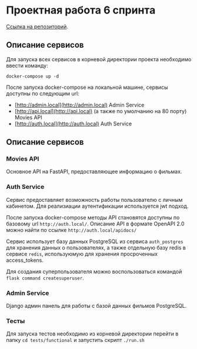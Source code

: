 # Проектная работа 6 спринта

[Ссылка на репозиторий](https://github.com/inikishin/Auth_sprint_1).

## Описание сервисов

Для запуска всех сервисов в корневой директории проекта необходимо ввести команду:

```shell
docker-compose up -d
```

После запуска docker-compose на локальной машине, cервисы доступны по следующим url:
* [http://admin.local](http://admin.local) Admin Service
* [http://api.local](http://api.local) (а также по умолчанию на 80 порту) Movies API
* [http://auth.local](http://auth.local) Auth Service

## Описание сервисов

### Movies API

Основное API на FastAPI, предоставляющее информацию о фильмах.

### Auth Service

Сервис предоставляет возможность работы пользователю с личным кабинетом. Для реализиации аутентификации используется jwt подход.

После запуска docker-compose методы API становятся доступны по базовому url `http://auth.local/`. Описание API в формате OpenAPI 2.0 можно найти по ссылке `http://auth.local/apidocs/`

Сервис использует базу данных PostgreSQL из сервиса `auth_postgres` для хранения данных о пользователях, а также отдельную базу redis в сервисе `redis`, используюмую для хранения просроченных access_tokens.

Для создания суперпользователя можно воспользоваться командой `flask command createsuperuser`.

### Admin Service

Django админ панель для работы с базой данных фильмов PostgreSQL.

### Тесты

Для запуска тестов необходимо из корневой директории перейти в папку `cd tests/functional` и запустить скрипт `./run.sh`